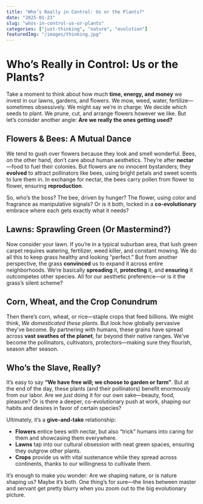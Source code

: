 ```yaml
---
title: "Who’s Really in Control: Us or the Plants?"
date: "2025-01-23"
slug: "whos-in-control-us-or-plants"
categories: ["just-thinking", "nature", "evolution"]
featuredImg: "/images/thinking.jpg"
---
```


# Who’s Really in Control: Us or the Plants?

Take a moment to think about how much **time, energy, and money** we invest in our lawns, gardens, and flowers. We mow, weed, water, fertilize—sometimes obsessively. We might say we’re in charge: We decide which seeds to plant. We prune, cut, and arrange flowers however we like. But let’s consider another angle: **Are we really the ones getting used?**

## Flowers & Bees: A Mutual Dance
We tend to gush over flowers because they look and smell wonderful. Bees, on the other hand, don’t care about human aesthetics. They’re after **nectar**—food to fuel their colonies. But flowers are no innocent bystanders; they **evolved** to attract pollinators like bees, using bright petals and sweet scents to lure them in. In exchange for nectar, the bees carry pollen from flower to flower, ensuring **reproduction**.

So, who’s the boss? The bee, driven by hunger? The flower, using color and fragrance as manipulative signals? Or is it both, locked in a **co-evolutionary** embrace where each gets exactly what it needs?

## Lawns: Sprawling Green (Or Mastermind?)
Now consider your lawn. If you’re in a typical suburban area, that lush green carpet requires watering, fertilizer, weed killer, and constant mowing. We do all this to keep grass healthy and looking “perfect.” But from another perspective, the grass **convinced** us to expand it across entire neighborhoods. We’re basically **spreading** it, **protecting** it, and **ensuring** it outcompetes other species. All for our aesthetic preference—or is it the grass’s silent scheme?

## Corn, Wheat, and the Crop Conundrum
Then there’s corn, wheat, or rice—staple crops that feed billions. We might think, *We domesticated these plants*. But look how globally pervasive they’ve become. By partnering with humans, these grains have spread across **vast swathes of the planet**, far beyond their native ranges. We’ve become the pollinators, cultivators, protectors—making sure they flourish, season after season.

## Who’s the Slave, Really?
It’s easy to say **“We have free will; we choose to garden or farm”**. But at the end of the day, these plants (and their pollinators) benefit enormously from our labor. Are we *just* doing it for our own sake—beauty, food, pleasure? Or is there a deeper, co-evolutionary push at work, shaping our habits and desires in favor of certain species?

Ultimately, it’s a **give-and-take** relationship:
- **Flowers** entice bees with nectar, but also “trick” humans into caring for them and showcasing them everywhere.
- **Lawns** tap into our cultural obsession with neat green spaces, ensuring they outgrow other plants.
- **Crops** provide us with vital sustenance while they spread across continents, thanks to our willingness to cultivate them.

It’s enough to make you wonder: Are we shaping nature, or is nature shaping us? Maybe it’s both. One thing’s for sure—the lines between master and servant get pretty blurry when you zoom out to the big evolutionary picture.